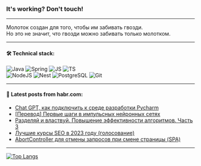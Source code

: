 ### It's working? Don't touch!

---
Молоток создан для того, чтобы им забивать гвозди. <br>
Но это не значит, что гвозди можно забивать только молотком.

---

#### 🛠️ Technical stack:

![Java](https://img.shields.io/badge/Java-informational?logo=Oracle&style=flat&logoColor=white&color=FF4500)
![Spring](https://img.shields.io/badge/SpringBoot-informational?logo=SpringBoot&style=flat&logoColor=white&color=6495ED)
![JS](https://img.shields.io/badge/JS-informational?logo=javaScript&style=flat&logoColor=black&color=F7Df1E)
![TS](https://img.shields.io/badge/TypeScript-informational?logo=typeScript&style=flat&logoColor=black&color=0667A8)  <br>
![NodeJS](https://img.shields.io/badge/NodeJS-informational?logo=node.js&style=flat&logoColor=white&color=43853D)
![Nest](https://img.shields.io/badge/NestJS-informational?logo=NestJS&style=flat&logoColor=white&color=red)
![PostgreSQL](https://img.shields.io/badge/PostgreSQL-informational?logo=PostgreSQL&style=flat&logoColor=white&color=DAA520)
![Git](https://img.shields.io/badge/Git-informational?logo=git&style=flat&logoColor=white&color=778899)

___

#### 💬 Latest posts from habr.com:

<!-- BLOG-POST-LIST:START -->
- [Chat GPT, как подключить к среде разработки Pycharm](https://habr.com/ru/articles/746764/?utm_source=habrahabr&utm_medium=rss&utm_campaign=746764)
- [[Перевод] Первые шаги в импульсных нейронных сетях](https://habr.com/ru/articles/746762/?utm_source=habrahabr&utm_medium=rss&utm_campaign=746762)
- [Разделяй и властвуй. Повышение эффективности алгоритмов. Часть 3](https://habr.com/ru/articles/745360/?utm_source=habrahabr&utm_medium=rss&utm_campaign=745360)
- [Лучшие курсы SEO в 2023 году &lpar;голосование&rpar;](https://habr.com/ru/articles/746710/?utm_source=habrahabr&utm_medium=rss&utm_campaign=746710)
- [AbortController для отмены запросов при смене страницы &lpar;SPA&rpar;](https://habr.com/ru/articles/746740/?utm_source=habrahabr&utm_medium=rss&utm_campaign=746740)
<!-- BLOG-POST-LIST:END -->

---
[![Top Langs](https://github-readme-stats-git-master-advtsetting-gmailcom.vercel.app/api/top-langs/?username=zloylis&langs_count=10&hide_title=false&title_color=e6edf3&size_weight=0.5&count_weight=0.5&layout=compact&hide_border=true&theme=dracula)](https://github.com/zloylis)

<!-- ![GitHub stats](https://github-readme-stats-git-master-advtsetting-gmailcom.vercel.app/api?username=zloylis&show_icons=true&hide_border=true&theme=dracula&hide_title=true&include_all_commits=true&count_private=true&hide=contribs&hide_rank=true) -->
